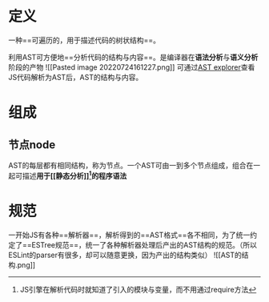 # 定义
一种==可遍历的，用于描述代码的树状结构==。

利用AST可方便地==分析代码的结构与内容==。是编译器在**语法分析**与**语义分析**阶段的产物
![[Pasted image 20220724161227.png]]
可通过[AST explorer](https://astexplorer.net/)查看JS代码解析为AST后，AST的结构与内容。
# 组成
## 节点node
AST的每层都有相同结构，称为节点。一个AST可由一到多个节点组成，组合在一起可描述**用于[[静态分析]][^1]的程序语法**
# 规范
一开始JS有各种==解析器==，解析得到的==AST格式==各不相同，为了统一约定了==ESTree规范==，统一了各种解析器处理后产出的AST结构的规范。（所以ESLint的parser有很多，却可以随意更换，因为产出的结构类似）
![[AST的结构.png]]

[^1]: JS引擎在解析代码时就知道了引入的模块与变量，而不用通过require方法